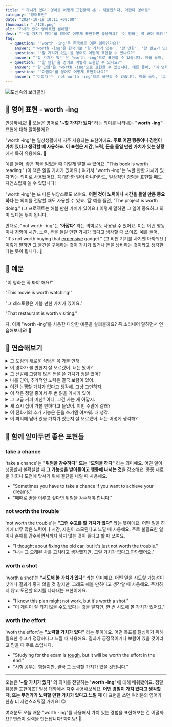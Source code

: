 ```yaml
---
title: "'가치가 있다' 영어로 어떻게 표현할까 💰 - 해볼만하다, 아깝다 영어로"
category: "영어표현"
date: "2024-10-19 10:11 +09:00"
thumbnail: "./126.png"
alt: "가치가 있다 영어표현 썸네일"
desc: "'~할 가치가 있다'를 영어로 어떻게 표현하면 좋을까요? '이 영화는 꼭 봐야 해요!', '그 레스토랑은 가볼 만한 가치가 있어요.' 등을 영어로 표현하는 법을 배워봅시다. 다양한 예문을 통해서 연습하고 본인의 표현으로 만들어 보세요."
faq:
  - question: "'worth -ing'은 한국어로 어떤 의미인가요?"
    answer: "'worth -ing'은 한국어로 '할 가치가 있는', '할 만한', '할 필요가 있는' 등으로 번역될 수 있습니다. 어떤 행동이나 경험이 그만한 가치가 있음을 나타낼 때 사용합니다."
  - question: "'할 가치가 있는'을 영어로 어떻게 표현할 수 있나요?"
    answer: "'할 가치가 있는'은 'worth -ing'으로 표현할 수 있습니다. 예를 들어, '이 책은 읽을 가치가 있어'는 'This book is worth reading'으로 말할 수 있습니다."
  - question: "'할 만한'을 영어로 어떻게 표현할 수 있나요?"
    answer: "'할 만한'은 'worth -ing'으로 표현할 수 있습니다. 예를 들어, '이 영화는 볼 만해'는 'This movie is worth watching'으로 말할 수 있습니다."
  - question: "'아깝다'를 영어로 어떻게 표현하나요?"
    answer: "'아깝다'는 'not worth -ing'으로 표현할 수 있습니다. 예를 들어, '그 돈을 쓰기엔 아깝다'는 'It's not worth spending that money'로 표현할 수 있습니다."
---
```


![도심속의 보더콜리](./126-1.jpeg)

## 🌟 영어 표현 - worth -ing

안녕하세요! 👋 오늘은 영어로 **'~할 가치가 있다'** 라는 의미를 나타내는 **"worth -ing"** 표현에 대해 알아볼게요.

"worth -ing"는 일상생활에서 자주 사용되는 표현이에요. **주로 어떤 행동이나 경험이 가치 있다고 생각할 때 사용하죠. 이 표현은 시간, 노력, 돈을 들일 만한 가치가 있는 상황** 에서 특히 유용해요. 💎

예를 들어, 좋은 책을 읽었을 때 이렇게 말할 수 있어요. "This book is worth reading." (이 책은 읽을 가치가 있어요.) 여기서 "worth -ing"는 '~할 만한 가치가 있다'라는 의미로 사용됐어요. 꼭 대단한 일이 아니더라도, 일상적인 경험을 표현할 때도 자연스럽게 쓸 수 있답니다!

"worth -ing"는 또 다른 뉘앙스로도 쓰여요. **어떤 것이 노력이나 시간을 들일 만큼 중요하다** 는 의미를 전달할 때도 사용할 수 있죠. 🏆 예를 들면, "The project is worth doing." (그 프로젝트는 해볼 만한 가치가 있어요.) 이렇게 말하면 그 일이 중요하고 의미 있다는 뜻이 됩니다.

반대로, "not worth -ing"는 **'아깝다'** 라는 의미로도 사용될 수 있어요. 이는 어떤 행동이나 경험이 시간, 노력, 돈을 들일 만한 가치가 없다고 생각할 때 쓰이죠. 예를 들어, "It's not worth buying that [expensive](/blog/in-english/317.expensive/) gadget." (그 비싼 기기를 사기엔 아까워요.) 이렇게 말하면 그 물건을 구매하는 것이 가치가 없거나 돈을 낭비하는 것이라고 생각한다는 뜻이 됩니다. 💸

## 📖 예문

"이 영화는 꼭 봐야 해요!"

"This movie is worth watching!"

"그 레스토랑은 가볼 만한 가치가 있어요."

"That restaurant is worth visiting."

자, 이제 "worth -ing"를 사용한 다양한 예문을 살펴볼까요? 꼭 소리내어 말하면서 연습해보세요! 🚀

## 💬 연습해보기

<details>
<summary>그 도심의 새로운 식당은 꼭 가볼 만해.</summary>
<span>That new restaurant downtown is definitely worth <a href="/blog/in-english/104check-out/">checking out</a>.</span>
</details>

<details>
<summary>이 영화가 볼 만한지 잘 모르겠어. 너는 봤어?</summary>
<span>I'm not sure if this movie is worth watching. Have you seen it?</span>
</details>

<details>
<summary>그 신발에 그렇게 많은 돈을 쓸 가치가 정말 있어?</summary>
<span>Is it really worth <a href="/blog/in-english/258.spend/">spending</a> that much on a pair of shoes?</span>
</details>

<details>
<summary>나를 믿어, 추가적인 노력은 결국 보람이 있어.</summary>
<span>Trust me, the <a href="/blog/in-english/265.extra/">extra</a> effort is worth it <a href="/blog/in-english/179.in-the-long-run/">in the long run</a>.</span>
</details>

<details>
<summary>이건 논쟁할 가치가 없다고 생각해. 그냥 그만하자.</summary>
<span>I don't think it's worth <a href="/blog/in-english/132.argue/">arguing</a> about. Let's just drop it.</span>
</details>

<details>
<summary>이 책은 정말 좋아서 두 번 읽을 가치가 있어.</summary>
<span>This book is so good, it's worth reading twice.</span>
</details>

<details>
<summary>그 고급 커피 머신? 아니, 그건 사는 게 아깝지.</summary>
<span>That fancy coffee maker? Nah, it's not worth buying.</span>
</details>

<details>
<summary>새 스시 집이 가볼 만하다고 들었어. 이번 주말에 갈래?</summary>
<span>I heard the new sushi place is worth trying. Wanna go this weekend?</span>
</details>

<details>
<summary>이 전화기의 추가 기능은 돈을 쓰기엔 아까워. 내 생각.</summary>
<span>The extra features on this phone aren't really worth paying for, in my opinion.</span>
</details>

<details>
<summary>이 파티에 남아 있을 가치가 있는지 잘 모르겠어. 너는 어떻게 생각해?</summary>
<span>I'm not sure if it's worth staying at this party. What do you think?</span>
</details>

## 🤝 함께 알아두면 좋은 표현들

### take a chance

'take a chance'는 **"위험을 감수하다" 또는 "모험을 하다"** 라는 의미예요. 어떤 일이 성공할지 불확실할 때 **그 가능성을 받아들이고 행동에 나서는 것**을 강조해요. 종종 새로운 기회나 도전에 맞서기 위해 결단을 내릴 때 사용해요.

- "Sometimes you have to take a chance if you want to achieve your dreams."
- "때때로 꿈을 이루고 싶다면 위험을 감수해야 합니다."

### not worth the trouble

'not worth the trouble'는 **"그런 수고를 할 가치가 없다"** 라는 뜻이에요. 어떤 일을 하기에 너무 많은 노력이나 시간, 자원이 소모된다고 느낄 때 사용해요. 주로 불필요한 일이나 손해를 감수하면서까지 하지 않는 것이 좋다고 할 때 쓰여요.

- "I thought about fixing the old car, but it's just not worth the trouble."
- "나는 그 오래된 차를 고치려고 생각했지만, 그럴 가치가 없다고 판단했어요."

### worth a shot

'worth a shot'는 **"시도해 볼 가치가 있다"** 라는 의미예요. 어떤 일을 시도할 가능성이 낮거나 결과가 좋지 않을 것 같지만, 그래도 해볼 만하다고 생각할 때 사용해요. 주저하지 않고 도전할 의지를 나타내는 표현이에요.

- "I know this plan might not work, but it's worth a shot."
- "이 계획이 잘 되지 않을 수도 있다는 것을 알지만, 한 번 시도해 볼 가치가 있어요."

### worth the effort

'woth the effort'는 **"노력할 가치가 있다"** 라는 뜻이에요. 어떤 목표를 달성하기 위해 필요한 수고가 정당하다고 느낄 때 사용해요. 결과가 긍정적이거나 보람이 있을 것이라고 믿을 때 주로 쓰입니다.

- "Studying for the exam is [tough](/blog/in-english/183.tough/), but it will be worth the effort in the end."
- "시험 공부는 힘들지만, 결국 그 노력할 가치가 있을 것입니다."

---

오늘은 **'~할 가치가 있다'** 의 의미를 전달하는 **'worth -ing'** 에 대해 배워봤어요. 정말 유용한 표현이죠? 일상 대화에서 자주 사용해보세요. **어떤 경험이 가치 있다고 생각할 때, 또는 무언가가 노력할 만한 가치가 있다고 느낄 때** 이 표현을 쓰면 여러분의 영어가 한층 더 자연스러워질 거예요! 😉

여러분도 오늘 배운 "worth -ing"를 사용해서 가치 있는 경험을 표현해보는 건 어떨까요? 연습이 실력을 만든답니다! 화이팅! 💪
